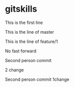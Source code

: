 # gitskills

This is the first line


This is the line of master

This is the line of feature/1

No fast forward


Second person commit

2 change

Second person commit 1change

